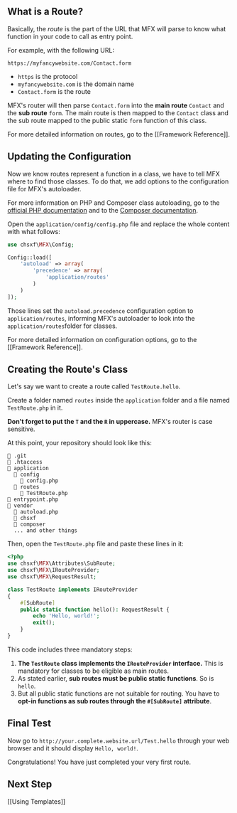 ## What is a Route?

Basically, the *route* is the part of the URL that MFX will parse to know what function in your code to call as entry point.

For example, with the following URL:

`https://myfancywebsite.com/Contact.form`

* `https` is the protocol
* `myfancywebsite.com` is the domain name
* `Contact.form` is the route

MFX's router will then parse `Contact.form` into the **main route** `Contact` and the **sub route** `form`. The main route is then mapped to the `Contact` class and the sub route mapped to the public static `form` function of this class.

For more detailed information on routes, go to the [[Framework Reference]].

## Updating the Configuration

Now we know routes represent a function in a class, we have to tell MFX where to find those classes. To do that, we add options to the configuration file for MFX's autoloader.

For more information on PHP and Composer class autoloading, go to the [official PHP documentation](https://www.php.net/manual/en/language.oop5.autoload.php) and to the [Composer documentation](https://getcomposer.org/doc/01-basic-usage.md#autoloading).

Open the `application/config/config.php` file and replace the whole content with what follows:

```php
use chsxf\MFX\Config;

Config::load([
    'autoload' => array(
        'precedence' => array(
            'application/routes'
        )
    )
]);
```

Those lines set the `autoload.precedence` configuration option to `application/routes`, informing MFX's autoloader to look into the `application/routes`folder for classes.

For more detailed information on configuration options, go to the [[Framework Reference]].

## Creating the Route's Class

Let's say we want to create a route called `TestRoute.hello`.

Create a folder named `routes` inside the `application` folder and a file named `TestRoute.php` in it.

**Don't forget to put the `T` and the `R` in uppercase.** MFX's router is case sensitive.

At this point, your repository should look like this:

```
📁 .git
📄 .htaccess
📁 application
  📁 config
    📄 config.php
  📁 routes
    📄 TestRoute.php
📄 entrypoint.php
📁 vendor
  📄 autoload.php
  📁 chsxf
  📁 composer
  ... and other things
```

Then, open the `TestRoute.php` file and paste these lines in it:

```php
<?php
use chsxf\MFX\Attributes\SubRoute;
use chsxf\MFX\IRouteProvider;
use chsxf\MFX\RequestResult;

class TestRoute implements IRouteProvider
{
    #[SubRoute]
    public static function hello(): RequestResult {
        echo 'Hello, world!';
        exit();
    }
}
```

This code includes three mandatory steps:

1. **The `TestRoute` class implements the `IRouteProvider` interface.** This is mandatory for classes to be eligible as main routes.
1. As stated earlier, **sub routes must be public static functions**. So is `hello`.
1. But all public static functions are not suitable for routing. You have to **opt-in functions as sub routes through the `#[SubRoute]` attribute**.

## Final Test

Now go to `http://your.complete.website.url/Test.hello` through your web browser and it should display `Hello, world!`.

Congratulations! You have just completed your very first route.

## Next Step

[[Using Templates]]
